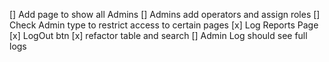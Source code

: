 [] Add page to show all Admins
[] Admins add operators and assign roles
[] Check Admin type to restrict access to certain pages
[x] Log Reports Page 
[x] LogOut btn
[x] refactor table and search 
[] Admin Log should see full logs
